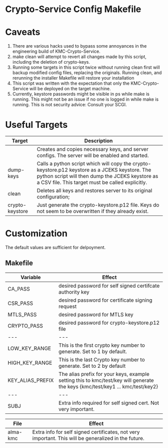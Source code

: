 # Crypto-Service Config Makefile

# Caveats
1. There are various hacks used to bypass some annoyances in the engineering build of KMC-Crypto-Service. 
2. make clean will attempt to revert all changes made by this script, including the deletion of crypto-keys. 
3. Running some targets in this script twice without running clean first will backup modified config files, replacing the originals. Running clean, and rerunning the installer Makefile will restore your installation
4. This script was written with the expectation that only the KMC-Crypto-Service will be deployed on the target machine. 
5. Currently, keystore passwords might be visible in ps while make is running. This might not be an issue if no one is logged in while make is running. This is not security advice: Consult your SCGI.


# Useful Targets

| Target | Description |
|---|---|
| | Creates and copies necessary keys, and server configs. The server will be enabled and started. |
| dump-keys | Calls a python script which will copy the crypto-keystore.p12 keystore as a JCEKS keystore. The python script will then dump the JCEKS keystore as a CSV file. This target must be called explicitly. |
| clean | Deletes all keys and restores server to its original configuration; |
| crypto-keystore | Just generate the crypto-keystore.p12 file. Keys do not seem to be overwritten if they already exist. |

# Customization
The default values are sufficient for delpoyment. 

## Makefile 
| Variable | Effect |
| --- | --- |
| CA_PASS | desired password for self signed certifcate authority key |
| CSR_PASS | desired password for certificate signing request| 
| MTLS_PASS | desired password for MTLS key | 
| CRYPTO_PASS | desired password for crypto-keystore.p12 file | 
| --- | --- | 
| LOW_KEY_RANGE | This is the first crypto key number to generate. Set to 1 by default. |
| HIGH_KEY_RANGE | This is the last Crypto key number to generate. Set to 2 by default | 
| KEY_ALIAS_PREFIX | The alias prefix for your keys, example setting this to kmc/test/key will generate the keys {kmc/test/key1 ... kmc/test/key2} | 
|---|---|
| SUBJ | Extra info required for self signed cert. Not very important.| 

|File | Effect| 
|---|---|
|alma-kmc | Extra info for self signed certificates, not very important. This will be generalized in the future.|

